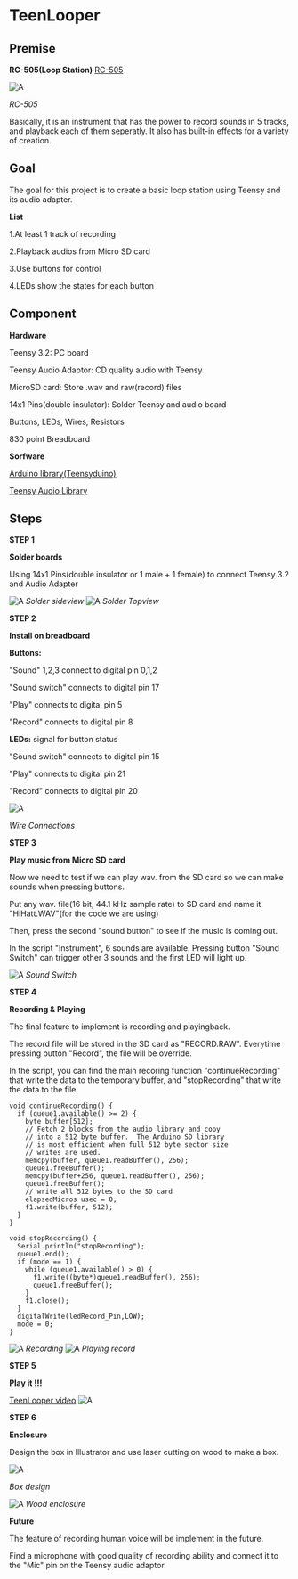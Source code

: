 # TeenLooper


## Premise
**RC-505(Loop Station)**
[RC-505](https://www.boss.info/global/products/rc-505/ "Title") 

![A](Images/rc505.jpeg)

*RC-505*

Basically, it is an instrument that has the power to record sounds in 5 tracks, and playback each of them seperatly. It also has built-in effects for a variety of creation.

## Goal
The goal for this project is to create a basic loop station using Teensy and its audio adapter.

**List**

1.At least 1 track of recording

2.Playback audios from Micro SD card

3.Use buttons for control

4.LEDs show the states for each button

## Component
**Hardware**

Teensy 3.2: PC board

Teensy Audio Adaptor: CD quality audio with Teensy

MicroSD card: Store .wav and raw(record) files 

14x1 Pins(double insulator): Solder Teensy and audio board

Buttons, LEDs, Wires, Resistors

830 point Breadboard

**Sorfware**

[Arduino library(Teensyduino)](https://www.pjrc.com/teensy/teensyduino.html "Title") 

[Teensy Audio Library](https://www.pjrc.com/teensy/td_libs_Audio.html "Title") 

## Steps
**STEP 1**

**Solder boards**

Using 14x1 Pins(double insulator or 1 male + 1 female) to connect Teensy 3.2 and Audio Adapter

![A](Images/solder_side.JPG)
*Solder sideview*
![A](Images/solder_top.JPG)
*Solder Topview*

**STEP 2**

**Install on breadboard**

**Buttons:**

"Sound" 1,2,3 connect to digital pin 0,1,2

"Sound switch" connects to digital pin 17

"Play" connects to digital pin 5

"Record" connects to digital pin 8

**LEDs:** signal for button status

"Sound switch" connects to digital pin 15

"Play" connects to digital pin 21

"Record" connects to digital pin 20

![A](Images/Install.png)

*Wire Connections*

**STEP 3**

**Play music from Micro SD card**

Now we need to test if we can play wav. from the SD card so we can make sounds when pressing buttons.

Put any wav. file(16 bit, 44.1 kHz sample rate) to SD card and name it "HiHatt.WAV"(for the code we are using)

Then, press the second "sound button" to see if the music is coming out.

In the script "Instrument", 6 sounds are available. Pressing button "Sound Switch" can trigger other 3 sounds and the first LED will light up.

![A](Images/switchsound.JPG)
*Sound Switch*

**STEP 4**

**Recording & Playing**

The final feature to implement is recording and playingback. 

The record file will be stored in the SD card as "RECORD.RAW". Everytime pressing button "Record", the file will be override.

In the script, you can find the main recoring function "continueRecording" that write the data to the temporary buffer, and "stopRecording" that write the data to the file.

```
void continueRecording() {
  if (queue1.available() >= 2) {
    byte buffer[512];
    // Fetch 2 blocks from the audio library and copy
    // into a 512 byte buffer.  The Arduino SD library
    // is most efficient when full 512 byte sector size
    // writes are used.
    memcpy(buffer, queue1.readBuffer(), 256);
    queue1.freeBuffer();
    memcpy(buffer+256, queue1.readBuffer(), 256);
    queue1.freeBuffer();
    // write all 512 bytes to the SD card
    elapsedMicros usec = 0;
    f1.write(buffer, 512);
  }
}

void stopRecording() {
  Serial.println("stopRecording");
  queue1.end();
  if (mode == 1) {
    while (queue1.available() > 0) {
      f1.write((byte*)queue1.readBuffer(), 256);
      queue1.freeBuffer();
    }
    f1.close();
  }
  digitalWrite(ledRecord_Pin,LOW);
  mode = 0;
}
```
![A](Images/recording.JPG) 
*Recording*
![A](Images/playingrecord.JPG) 
*Playing record*


**STEP 5**

**Play it !!!**


[TeenLooper video](https://youtu.be/9EvYHcrmF0I
 "Title")
![A](Images/test.png) 
 
**STEP 6**

**Enclosure**

Design the box in Illustrator and use laser cutting on wood to make a box.

![A](Images/wood.jpg)

*Box design*

![A](Images/enclosure.jpg)
*Wood enclosure*

**Future** 

The feature of recording human voice will be implement in the future.

Find a microphone with good quality of recording ability and connect it to the "Mic" pin on the Teensy audio adaptor.

